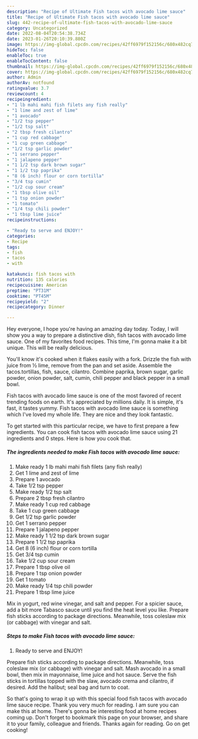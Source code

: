 ```yaml
---
description: "Recipe of Ultimate Fish tacos with avocado lime sauce"
title: "Recipe of Ultimate Fish tacos with avocado lime sauce"
slug: 442-recipe-of-ultimate-fish-tacos-with-avocado-lime-sauce
category: Uncategorized
date: 2022-08-04T20:54:38.734Z
date: 2023-01-26T20:10:39.880Z
image: https://img-global.cpcdn.com/recipes/42ff6979f152156c/680x482cq70/fish-tacos-with-avocado-lime-sauce-recipe-main-photo.jpg
hideToc: false
enableToc: true
enableTocContent: false
thumbnail: https://img-global.cpcdn.com/recipes/42ff6979f152156c/680x482cq70/fish-tacos-with-avocado-lime-sauce-recipe-main-photo.jpg
cover: https://img-global.cpcdn.com/recipes/42ff6979f152156c/680x482cq70/fish-tacos-with-avocado-lime-sauce-recipe-main-photo.jpg
author: Admin
authorAv: notfound
ratingvalue: 3.7
reviewcount: 4
recipeingredient:
- "1 lb mahi mahi fish filets any fish really"
- "1 lime and zest of lime"
- "1 avocado"
- "1/2 tsp pepper"
- "1/2 tsp salt"
- "2 tbsp fresh cilantro"
- "1 cup red cabbage"
- "1 cup green cabbage"
- "1/2 tsp garlic powder"
- "1 serrano pepper"
- "1 jalapeno pepper"
- "1 1/2 tsp dark brown sugar"
- "1 1/2 tsp paprika"
- "8 (6 inch) flour or corn tortilla"
- "3/4 tsp cumin"
- "1/2 cup sour cream"
- "1 tbsp olive oil"
- "1 tsp onion powder"
- "1 tomato"
- "1/4 tsp chili powder"
- "1 tbsp lime juice"
recipeinstructions:

- "Ready to serve and ENJOY!"
categories:
- Recipe
tags:
- fish
- tacos
- with

katakunci: fish tacos with 
nutrition: 135 calories
recipecuisine: American
preptime: "PT31M"
cooktime: "PT45M"
recipeyield: "2"
recipecategory: Dinner

---
```



Hey everyone, I hope you're having an amazing day today. Today, I will show you a way to prepare a distinctive dish, fish tacos with avocado lime sauce. One of my favorites food recipes. This time, I'm gonna make it a bit unique. This will be really delicious.

You&#39;ll know it&#39;s cooked when it flakes easily with a fork. Drizzle the fish with juice from ½ lime, remove from the pan and set aside. Assemble the tacos.tortillas, fish, sauce, cilantro. Combine paprika, brown sugar, garlic powder, onion powder, salt, cumin, chili pepper and black pepper in a small bowl.

Fish tacos with avocado lime sauce is one of the most favored of recent trending foods on earth. It's appreciated by millions daily. It is simple, it's fast, it tastes yummy. Fish tacos with avocado lime sauce is something which I've loved my whole life. They are nice and they look fantastic.


To get started with this particular recipe, we have to first prepare a few ingredients. You can cook fish tacos with avocado lime sauce using 21 ingredients and 0 steps. Here is how you cook that.

<!--inarticleads1-->

##### The ingredients needed to make Fish tacos with avocado lime sauce:

1. Make ready 1 lb mahi mahi fish filets (any fish really)
1. Get 1 lime and zest of lime
1. Prepare 1 avocado
1. Take 1/2 tsp pepper
1. Make ready 1/2 tsp salt
1. Prepare 2 tbsp fresh cilantro
1. Make ready 1 cup red cabbage
1. Take 1 cup green cabbage
1. Get 1/2 tsp garlic powder
1. Get 1 serrano pepper
1. Prepare 1 jalapeno pepper
1. Make ready 1 1/2 tsp dark brown sugar
1. Prepare 1 1/2 tsp paprika
1. Get 8 (6 inch) flour or corn tortilla
1. Get 3/4 tsp cumin
1. Take 1/2 cup sour cream
1. Prepare 1 tbsp olive oil
1. Prepare 1 tsp onion powder
1. Get 1 tomato
1. Make ready 1/4 tsp chili powder
1. Prepare 1 tbsp lime juice


Mix in yogurt, red wine vinegar, and salt and pepper. For a spicier sauce, add a bit more Tabasco sauce until you find the heat level you like. Prepare fish sticks according to package directions. Meanwhile, toss coleslaw mix (or cabbage) with vinegar and salt. 

<!--inarticleads2-->

##### Steps to make Fish tacos with avocado lime sauce:


1. Ready to serve and ENJOY!

Prepare fish sticks according to package directions. Meanwhile, toss coleslaw mix (or cabbage) with vinegar and salt. Mash avocado in a small bowl, then mix in mayonnaise, lime juice and hot sauce. Serve the fish sticks in tortillas topped with the slaw, avocado crema and cilantro, if desired. Add the halibut; seal bag and turn to coat. 

So that's going to wrap it up with this special food fish tacos with avocado lime sauce recipe. Thank you very much for reading. I am sure you can make this at home. There's gonna be interesting food at home recipes coming up. Don't forget to bookmark this page on your browser, and share it to your family, colleague and friends. Thanks again for reading. Go on get cooking!
